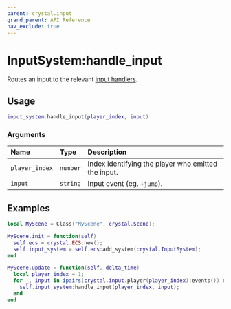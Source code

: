 ```yaml
---
parent: crystal.input
grand_parent: API Reference
nav_exclude: true
---
```


# InputSystem:handle_input

Routes an input to the relevant [input handlers](input_listener_add_input_handler).

## Usage

```lua
input_system:handle_input(player_index, input)
```

### Arguments

| Name           | Type     | Description                                         |
| :------------- | :------- | :-------------------------------------------------- |
| `player_index` | `number` | Index identifying the player who emitted the input. |
| `input`        | `string` | Input event (eg. `+jump`).                          |

## Examples

```lua
local MyScene = Class("MyScene", crystal.Scene);

MyScene.init = function(self)
  self.ecs = crystal.ECS:new();
  self.input_system = self.ecs:add_system(crystal.InputSystem);
end

MyScene.update = function(self, delta_time)
  local player_index = 1;
  for _, input in ipairs(crystal.input.player(player_index):events()) do
    self.input_system:handle_input(player_index, input);
  end
end
```
